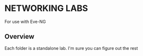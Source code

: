 # NETWORKING LABS
For use with Eve-NG  

## Overview
Each folder is a standalone lab.
I'm sure you can figure out the rest

